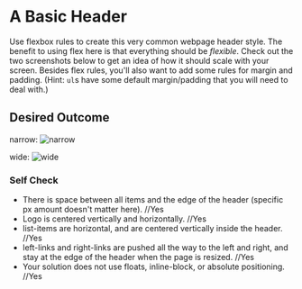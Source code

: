 # A Basic Header

Use flexbox rules to create this very common webpage header style. The benefit to using flex here is that everything should be _flexible_. Check out the two screenshots below to get an idea of how it should scale with your screen. Besides flex rules, you'll also want to add some rules for margin and padding. (Hint: `ul`s have some default margin/padding that you will need to deal with.)

## Desired Outcome

narrow:
![narrow](./desired-outcome-narrow.png)

wide: 
![wide](./desired-outcome-wide.png)

### Self Check
- There is space between all items and the edge of the header (specific px amount doesn't matter here).     //Yes
- Logo is centered vertically and horizontally.     //Yes
- list-items are horizontal, and are centered vertically inside the header.     //Yes
- left-links and right-links are pushed all the way to the left and right, and stay at the edge of the header when the page is resized.     //Yes
- Your solution does not use floats, inline-block, or absolute positioning.     //Yes